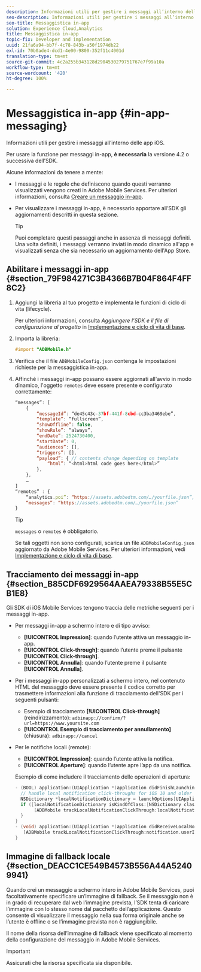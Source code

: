 ```yaml
---
description: Informazioni utili per gestire i messaggi all’interno delle app iOS.
seo-description: Informazioni utili per gestire i messaggi all’interno delle app iOS.
seo-title: Messaggistica in-app
solution: Experience Cloud,Analytics
title: Messaggistica in-app
topic-fix: Developer and implementation
uuid: 21fa6a94-bb7f-4c78-843b-a50f1974db22
exl-id: 70b0ade4-dcd1-4e00-9800-352f11c4001d
translation-type: tm+mt
source-git-commit: 4c2a255b343128d2904530279751767e7f99a10a
workflow-type: tm+mt
source-wordcount: '420'
ht-degree: 100%

---
```


# Messaggistica in-app {#in-app-messaging}

Informazioni utili per gestire i messaggi all’interno delle app iOS.

Per usare la funzione per messaggi in-app, **è necessaria** la versione 4.2 o successiva dell’SDK.

Alcune informazioni da tenere a mente:

* I messaggi e le regole che definiscono quando questi verranno visualizzati vengono creati in Adobe Mobile Services. Per ulteriori informazioni, consulta [Creare un messaggio in-app](/help/using/in-app-messaging/t-in-app-message/t-in-app-message.md).
* Per visualizzare i messaggi in-app, è necessario apportare all’SDK gli aggiornamenti descritti in questa sezione.

   >[!TIP]
   >
   >Puoi completare questi passaggi anche in assenza di messaggi definiti. Una volta definiti, i messaggi verranno inviati in modo dinamico all&#39;app e visualizzati senza che sia necessario un aggiornamento dell&#39;App Store.

## Abilitare i messaggi in-app {#section_79F984271C3B4366B7B04F864F4FF8C2}

1. Aggiungi la libreria al tuo progetto e implementa le funzioni di ciclo di vita (lifecycle).

   Per ulteriori informazioni, consulta *Aggiungere l’SDK e il file di configurazione al progetto* in [Implementazione e ciclo di vita di base](/help/ios/getting-started/requirements.md).

1. Importa la libreria:

   ```objective-c
   #import "ADBMobile.h"
   ```

1. Verifica che il file `ADBMobileConfig.json` contenga le impostazioni richieste per la messaggistica in-app.
1. Affinché i messaggi in-app possano essere aggiornati all&#39;avvio in modo dinamico, l&#39;oggetto `remotes` deve essere presente e configurato correttamente:

   ```js
   “messages”: [ 
       { 
           “messageId”: “de45c43c-37bf-441f-8cbd-cc3ba3469ebe”, 
           “template”: “fullscreen”, 
           “showOffline”: false, 
           “showRule”: “always”, 
           “endDate”: 2524730400, 
           “startDate”: 0, 
           “audiences”: [], 
           “triggers”: [], 
           “payload”: { // contents change depending on template 
               “html”: “<html>html code goes here</html>” 
           }, 
       }, 
       … 
   ] 
   “remotes” : { 
       “analytics.poi”: “https://assets.adobedtm.com/…/yourfile.json”, 
       “messages”: “https://assets.adobedtm.com/…/yourfile.json” 
   }
   ```

   >[!TIP]
   >
   >`messages` o `remotes` è obbligatorio.

   Se tali oggetti non sono configurati, scarica un file `ADBMobileConfig.json` aggiornato da Adobe Mobile Services. Per ulteriori informazioni, vedi [Implementazione e ciclo di vita di base](/help/ios/getting-started/requirements.md).

## Tracciamento dei messaggi in-app {#section_B85CDF6929564AAEA79338B55E5CB1E8}

Gli SDK di iOS Mobile Services tengono traccia delle metriche seguenti per i messaggi in-app.

* Per messaggi in-app a schermo intero e di tipo avviso:

   * **[!UICONTROL Impression]**: quando l’utente attiva un messaggio in-app.
   * **[!UICONTROL Click-through]**: quando l’utente preme il pulsante **[!UICONTROL Click-through]**.
   * **[!UICONTROL Annulla]**: quando l’utente preme il pulsante **[!UICONTROL Annulla]**.

* Per i messaggi in-app personalizzati a schermo intero, nel contenuto HTML del messaggio deve essere presente il codice corretto per trasmettere informazioni alla funzione di tracciamento dell&#39;SDK per i seguenti pulsanti:

   * Esempio di tracciamento **[!UICONTROL Click-through]** (reindirizzamento):  `adbinapp://confirm/?url=https://www.yoursite.com`
   * **[!UICONTROL Esempio di tracciamento per annullamento]** (chiusura): `adbinapp://cancel`

* Per le notifiche locali (remote):

   * **[!UICONTROL Impression]**: quando l’utente attiva la notifica.
   * **[!UICONTROL Aperture]**: quando l’utente apre l’app da una notifica.

   Esempio di come includere il tracciamento delle operazioni di apertura:

   ```objective-c
   - (BOOL) application:(UIApplication *)application didFinishLaunchingWithOptions:(NSDictionary *)launchOptions { 
     // handle local notification click-throughs for iOS 10 and older 
     NSDictionary *localNotificationDictionary = launchOptions[UIApplicationLaunchOptionsLocalNotificationKey]; 
     if ([localNotificationDictionary isKindOfClass:[NSDictionary class]]) { 
          [ADBMobile trackLocalNotificationClickThrough:localNotificationDictionary]; 
     } 
   } 
   - (void) application:(UIApplication *)application didReceiveLocalNotification:(UILocalNotification *)notification { 
      [ADBMobile trackLocalNotificationClickThrough:notification.userInfo]; 
   }
   ```

## Immagine di fallback locale {#section_DEACC1CE549B4573B556A44A52409941}

Quando crei un messaggio a schermo intero in Adobe Mobile Services, puoi facoltativamente specificare un’immagine di fallback. Se il messaggio non è in grado di recuperare dal web l’immagine prevista, l’SDK tenta di caricare l’immagine con lo stesso nome dal pacchetto dell’applicazione. Questo consente di visualizzare il messaggio nella sua forma originale anche se l’utente è offline o se l’immagine prevista non è raggiungibile.

Il nome della risorsa dell’immagine di fallback viene specificato al momento della configurazione del messaggio in Adobe Mobile Services.

>[!IMPORTANT]
>
>Assicurati che la risorsa specificata sia disponibile.
